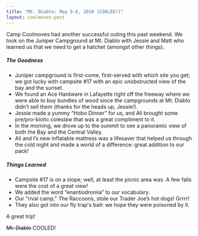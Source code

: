 ```yaml
---
title: "Mt. Diablo: May 5-6, 2018 [COOLED!]"
layout: coolmoves-post
---
```

Camp Coolmoves had another successful outing this past weekend. We took on the Juniper Campground at Mt. Diablo with Jessie and Matt who learned us that we need to get a hatchet (amongst other things).

##### The Goodness

* Juniper campground is first-come, first-served with which site you get; we got lucky with campsite #17 with an epic unobstructed view of the bay and the sunset.
* We found an Ace Hardware in Lafayette right off the freeway where we were able to buy bundles of wood since the campgrounds at Mt. Diablo didn’t sell them (thanks for the heads up, Jessie!).
* Jessie made a yummy “Hobo Dinner” for us, and Ali brought some pre/pro-biotic coleslaw that was a great compliment to it.
* In the morning, we drove up to the summit to see a panoramic view of both the Bay and the Central Valley.
* Ali and I’s new inflatable mattress was a lifesaver that helped us through the cold night and made a world of a difference: great addition to our pack!

##### Things Learned

* Campsite #17 is on a slope; well, at least the picnic area was. A few falls were the cost of a great view!
* We added the word “enantiodromia” to our vocabulary.
* Our "rival camp," The Raccoons, stole our Trader Joe’s hot dogs! Grrrr!
* They also got into our fly trap's bait: we hope they were poisoned by it.

A great trip!

~~Mt. Diablo~~ COOLED!